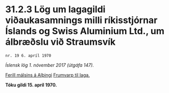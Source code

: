 # 31.2.3 Lög um lagagildi viðaukasamnings milli ríkisstjórnar Íslands og Swiss Aluminium Ltd., um álbræðslu við Straumsvík

`nr. 19 6. apríl 1970`

_Íslensk lög 1. nóvember 2017 (útgáfa 147)._

[Ferill málsins á Alþingi](https://www.althingi.is/thingstorf/thingmalalistar-eftir-thingum/ferill/?ltg=90&mnr=96)
[Frumvarp til laga.](https://www.althingi.is/altext/90/s/pdf/0112.pdf)

**Tóku gildi 15. apríl 1970.**

